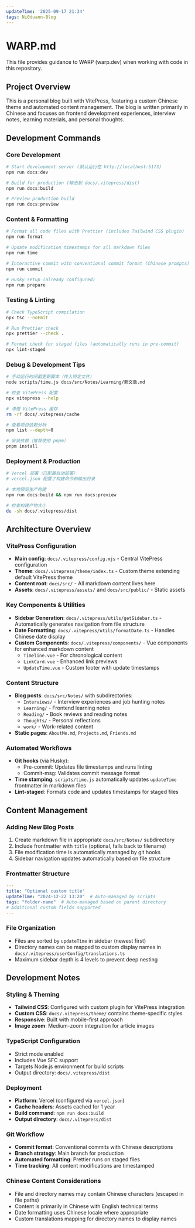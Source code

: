 ```yaml
---
updateTime: '2025-09-17 21:34'
tags: Ni0duann-Blog
---
```

# WARP.md

This file provides guidance to WARP (warp.dev) when working with code in this repository.

## Project Overview

This is a personal blog built with VitePress, featuring a custom Chinese theme and automated content management. The blog is written primarily in Chinese and focuses on frontend development experiences, interview notes, learning materials, and personal thoughts.

## Development Commands

### Core Development
```bash
# Start development server (默认运行在 http://localhost:5173)
npm run docs:dev

# Build for production (输出到 docs/.vitepress/dist)
npm run docs:build

# Preview production build
npm run docs:preview
```

### Content & Formatting
```bash
# Format all code files with Prettier (includes Tailwind CSS plugin)
npm run format

# Update modification timestamps for all markdown files
npm run time

# Interactive commit with conventional commit format (Chinese prompts)
npm run commit

# Husky setup (already configured)
npm run prepare
```

### Testing & Linting
```bash
# Check TypeScript compilation
npx tsc --noEmit

# Run Prettier check
npx prettier --check .

# Format check for staged files (automatically runs in pre-commit)
npx lint-staged
```

### Debug & Development Tips
```bash
# 手动运行时间戳更新脚本（传入特定文件）
node scripts/time.js docs/src/Notes/Learning/新文章.md

# 检查 VitePress 配置
npx vitepress --help

# 清理 VitePress 缓存
rm -rf docs/.vitepress/cache

# 查看项目依赖分析
npm list --depth=0

# 安装依赖（推荐使用 pnpm）
pnpm install
```

### Deployment & Production
```bash
# Vercel 部署（已配置自动部署）
# vercel.json 配置了构建命令和输出目录

# 本地预览生产构建
npm run docs:build && npm run docs:preview

# 检查构建产物大小
du -sh docs/.vitepress/dist
```

## Architecture Overview

### VitePress Configuration
- **Main config**: `docs/.vitepress/config.mjs` - Central VitePress configuration
- **Theme**: `docs/.vitepress/theme/index.ts` - Custom theme extending default VitePress theme
- **Content root**: `docs/src/` - All markdown content lives here
- **Assets**: `docs/.vitepress/assets/` and `docs/src/public/` - Static assets

### Key Components & Utilities
- **Sidebar Generation**: `docs/.vitepress/utils/getSidebar.ts` - Automatically generates navigation from file structure
- **Date Formatting**: `docs/.vitepress/utils/formatDate.ts` - Handles Chinese date display
- **Custom Components**: `docs/.vitepress/components/` - Vue components for enhanced markdown content
  - `Timeline.vue` - For chronological content
  - `LinkCard.vue` - Enhanced link previews
  - `UpdateTime.vue` - Custom footer with update timestamps

### Content Structure
- **Blog posts**: `docs/src/Notes/` with subdirectories:
  - `Interviews/` - Interview experiences and job hunting notes
  - `Learning/` - Frontend learning notes
  - `Reading/` - Book reviews and reading notes
  - `Thoughts/` - Personal reflections
  - `work/` - Work-related content
- **Static pages**: `AboutMe.md`, `Projects.md`, `Friends.md`

### Automated Workflows
- **Git hooks** (via Husky):
  - Pre-commit: Updates file timestamps and runs linting
  - Commit-msg: Validates commit message format
- **Time stamping**: `scripts/time.js` automatically updates `updateTime` frontmatter in markdown files
- **Lint-staged**: Formats code and updates timestamps for staged files

## Content Management

### Adding New Blog Posts
1. Create markdown file in appropriate `docs/src/Notes/` subdirectory
2. Include frontmatter with `title` (optional, falls back to filename)
3. File modification time is automatically managed by git hooks
4. Sidebar navigation updates automatically based on file structure

### Frontmatter Structure
```yaml
---
title: "Optional custom title"
updateTime: "2024-12-22 13:20"  # Auto-managed by scripts
tags: "folder-name"  # Auto-managed based on parent directory
# Additional custom fields supported
---
```

### File Organization
- Files are sorted by `updateTime` in sidebar (newest first)
- Directory names can be mapped to custom display names in `docs/.vitepress/userConfig/translations.ts`
- Maximum sidebar depth is 4 levels to prevent deep nesting

## Development Notes

### Styling & Theming
- **Tailwind CSS**: Configured with custom plugin for VitePress integration
- **Custom CSS**: `docs/.vitepress/theme/` contains theme-specific styles
- **Responsive**: Built with mobile-first approach
- **Image zoom**: Medium-zoom integration for article images

### TypeScript Configuration
- Strict mode enabled
- Includes Vue SFC support
- Targets Node.js environment for build scripts
- Output directory: `docs/.vitepress/dist`

### Deployment
- **Platform**: Vercel (configured via `vercel.json`)
- **Cache headers**: Assets cached for 1 year
- **Build command**: `npm run docs:build`
- **Output directory**: `docs/.vitepress/dist`

### Git Workflow
- **Commit format**: Conventional commits with Chinese descriptions
- **Branch strategy**: Main branch for production
- **Automated formatting**: Prettier runs on staged files
- **Time tracking**: All content modifications are timestamped

### Chinese Content Considerations
- File and directory names may contain Chinese characters (escaped in file paths)
- Content is primarily in Chinese with English technical terms
- Date formatting uses Chinese locale where appropriate
- Custom translations mapping for directory names to display names
